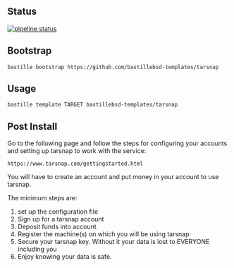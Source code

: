 ## Status
[![pipeline status](https://gitlab.com/bastillebsd-templates/tarsnap/badges/master/pipeline.svg)](https://gitlab.com/bastillebsd-templates/tarsnap/commits/master)

## Bootstrap

```shell
bastille bootstrap https://github.com/bastillebsd-templates/tarsnap
```

## Usage

```shell
bastille template TARGET bastillebsd-templates/tarsnap
```

## Post Install

Go to the following page and follow the steps for configuring your accounts and
setting up tarsnap to work with the service:

    https://www.tarsnap.com/gettingstarted.html

You will have to create an account and put money in your account to use tarsnap.

The minimum steps are:
1. set up the configuration file
2. Sign up for a tarsnap account
3. Deposit funds into account
4. Register the machine(s) on which you will be using tarsnap
5. Secure your tarsnap key.  Without it your data is lost to EVERYONE including you
6. Enjoy knowing your data is safe.

